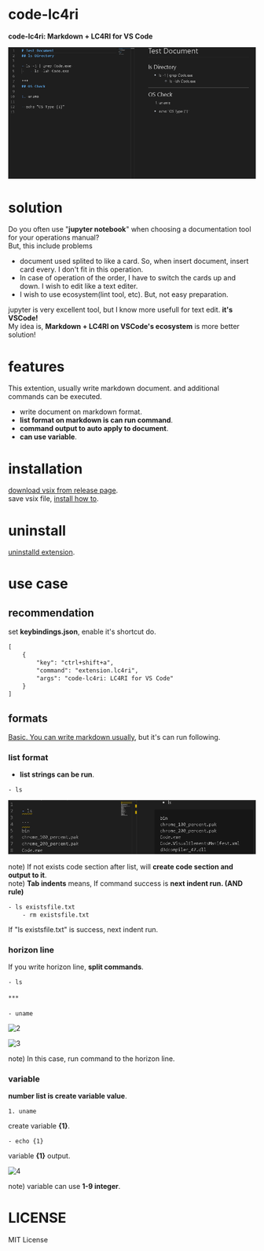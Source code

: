 # code-lc4ri

**code-lc4ri: Markdown + LC4RI for VS Code**

![lc4ri](https://github.com/yasutakatou/code-lc4ri/blob/pic/lc4ri.gif)

# solution

Do you often use "**jupyter notebook**" when choosing a documentation tool for your operations manual?<br>
But, this include problems<br>

 - document used splited to like a card. So, when insert document, insert card every. I don't fit in this operation.
 - In case of operation of the order, I have to switch the cards up and down. I wish to edit like a text editer.
 - I wish to use ecosystem(lint tool, etc). But, not easy preparation.

jupyter is very excellent tool, but I know more usefull for text edit. **it's VSCode!**<br>
My idea is, **Markdown + LC4RI on VSCode's ecosystem** is more better solution!<br>

# features

This extention, usually write markdown document. and additional commands can be executed.

- write document on markdown format.
- **list format on markdown is can run command**.
- **command output to auto apply to document**.
- **can use variable**.

# installation

[download vsix from release page](https://github.com/yasutakatou/code-lc4ri/releases).<br>
save vsix file, [install how to](https://code.visualstudio.com/docs/editor/extension-gallery#_install-from-a-vsix).<br>

# uninstall

[uninstalld extension](https://code.visualstudio.com/docs/editor/extension-gallery#_uninstall-an-extension).<br>

# use case

## recommendation

set **keybindings.json**, enable it's shortcut do.

```
[
	{
		"key": "ctrl+shift+a",
		"command": "extension.lc4ri",
		"args": "code-lc4ri: LC4RI for VS Code"
	}
]
```

## formats

[Basic. You can write markdown usually](https://www.markdownguide.org/basic-syntax/), but it's can run following.

### list format

- **list strings can be run**. 

```
- ls
```

![1](https://github.com/yasutakatou/code-lc4ri/blob/pic/1.png)

note) If not exists code section after list, will **create code section and output to it**.<br>
note) **Tab indents** means, If command success is **next indent run. (AND rule)**<br>

```
- ls existsfile.txt
	- rm existsfile.txt
```

If "ls existsfile.txt" is success, next indent run.

### horizon line

If you write horizon line, **split commands**.

```
- ls

*** 

- uname
````

![2](https://github.com/yasutakatou/code-lc4ri/blob/pic/2.png)

![3](https://github.com/yasutakatou/code-lc4ri/blob/pic/3.png)

note) In this case, run command to the horizon line.

### variable

**number list is create variable value**.

```
1. uname
```

create variable **{1}**.

```
- echo {1}
```

variable **{1}** output.

![4](https://github.com/yasutakatou/code-lc4ri/blob/pic/4.png)

note) variable can use **1-9 integer**.

# LICENSE

MIT License
